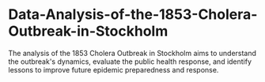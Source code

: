 # Data-Analysis-of-the-1853-Cholera-Outbreak-in-Stockholm
The analysis of the 1853 Cholera Outbreak in Stockholm aims to understand the outbreak's dynamics, evaluate the public health response, and identify lessons to improve future epidemic preparedness and response.
